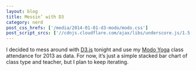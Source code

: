 ```yaml
---
layout: blog
title: Messin’ with D3
category: nerd
post_css_hrefs: ['/media/2014-01-01-d3-modo/modo.css']
post_script_srcs: ['//cdnjs.cloudflare.com/ajax/libs/underscore.js/1.5.2/underscore-min.js','//cdnjs.cloudflare.com/ajax/libs/d3/3.3.11/d3.min.js','/media/2014-01-01-d3-modo/modo.js']
---
```


I decided to mess around with [D3.js](http://d3js.org/) tonight and use my [Modo Yoga](http://nyc.modoyoga.com/) class attendance for 2013 as data. For now, it’s just a simple stacked bar chart of class type and teacher, but I plan to keep iterating.

<svg class="svg-modo"></svg>